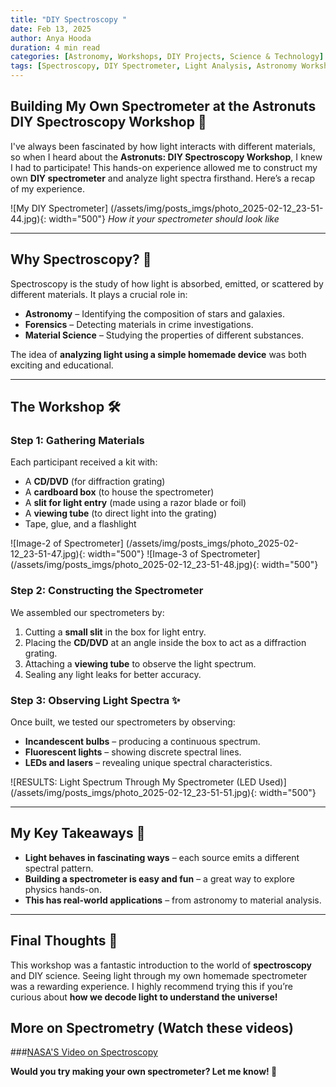 ```yaml
---
title: "DIY Spectroscopy "
date: Feb 13, 2025
author: Anya Hooda
duration: 4 min read
categories: [Astronomy, Workshops, DIY Projects, Science & Technology]
tags: [Spectroscopy, DIY Spectrometer, Light Analysis, Astronomy Workshop, Hands-on Science, Experimental Physics, Science Club]
---
```


## Building My Own Spectrometer at the Astronuts DIY Spectroscopy Workshop 🚀

I've always been fascinated by how light interacts with different materials, so when I heard about the **Astronuts: DIY Spectroscopy Workshop**, I knew I had to participate! This hands-on experience allowed me to construct my own **DIY spectrometer** and analyze light spectra firsthand. Here’s a recap of my experience. 

![My DIY Spectrometer] (/assets/img/posts_imgs/photo_2025-02-12_23-51-44.jpg){: width="500"}
_How it your spectrometer should look like_

---

## Why Spectroscopy? 🌈

Spectroscopy is the study of how light is absorbed, emitted, or scattered by different materials. It plays a crucial role in:

- **Astronomy** – Identifying the composition of stars and galaxies.
- **Forensics** – Detecting materials in crime investigations.
- **Material Science** – Studying the properties of different substances.

The idea of **analyzing light using a simple homemade device** was both exciting and educational. 

---

## The Workshop 🛠️

### Step 1: Gathering Materials
Each participant received a kit with:
- A **CD/DVD** (for diffraction grating)
- A **cardboard box** (to house the spectrometer)
- A **slit for light entry** (made using a razor blade or foil)
- A **viewing tube** (to direct light into the grating)
- Tape, glue, and a flashlight

![Image-2 of Spectrometer] (/assets/img/posts_imgs/photo_2025-02-12_23-51-47.jpg){: width="500"}
![Image-3 of Spectrometer] (/assets/img/posts_imgs/photo_2025-02-12_23-51-48.jpg){: width="500"}


### Step 2: Constructing the Spectrometer
We assembled our spectrometers by:
1. Cutting a **small slit** in the box for light entry.
2. Placing the **CD/DVD** at an angle inside the box to act as a diffraction grating.
3. Attaching a **viewing tube** to observe the light spectrum.
4. Sealing any light leaks for better accuracy.

### Step 3: Observing Light Spectra ✨

Once built, we tested our spectrometers by observing:
- **Incandescent bulbs** – producing a continuous spectrum.
- **Fluorescent lights** – showing discrete spectral lines.
- **LEDs and lasers** – revealing unique spectral characteristics.

![RESULTS: Light Spectrum Through My Spectrometer (LED Used)] (/assets/img/posts_imgs/photo_2025-02-12_23-51-51.jpg){: width="500"}

---

## My Key Takeaways 🎯

- **Light behaves in fascinating ways** – each source emits a different spectral pattern.
- **Building a spectrometer is easy and fun** – a great way to explore physics hands-on.
- **This has real-world applications** – from astronomy to material analysis.

---

## Final Thoughts 💭

This workshop was a fantastic introduction to the world of **spectroscopy** and DIY science. Seeing light through my own homemade spectrometer was a rewarding experience. I highly recommend trying this if you’re curious about **how we decode light to understand the universe!**

## More on Spectrometry (Watch these videos)

###[NASA'S Video on Spectroscopy](https://www.youtube.com/watch?v=_1mpHBAXh1c&pp=ygURbmFzYSBzcGVjdHJvc2NvcHk%3D)

**Would you try making your own spectrometer? Let me know! 🌟**
